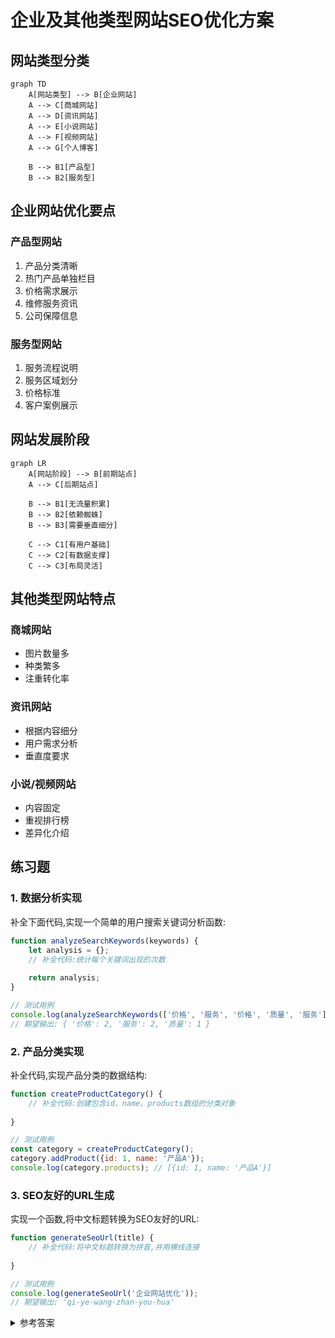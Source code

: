 # 企业及其他类型网站SEO优化方案

## 网站类型分类

```mermaid
graph TD
    A[网站类型] --> B[企业网站]
    A --> C[商城网站]
    A --> D[资讯网站]
    A --> E[小说网站]
    A --> F[视频网站]
    A --> G[个人博客]
    
    B --> B1[产品型]
    B --> B2[服务型]
```


## 企业网站优化要点

### 产品型网站
1. 产品分类清晰
2. 热门产品单独栏目
3. 价格需求展示
4. 维修服务资讯
5. 公司保障信息

### 服务型网站
1. 服务流程说明
2. 服务区域划分
3. 价格标准
4. 客户案例展示

## 网站发展阶段

```mermaid
graph LR
    A[网站阶段] --> B[前期站点]
    A --> C[后期站点]
    
    B --> B1[无流量积累]
    B --> B2[依赖蜘蛛]
    B --> B3[需要垂直细分]
    
    C --> C1[有用户基础]
    C --> C2[有数据支撑]
    C --> C3[布局灵活]
```


## 其他类型网站特点

### 商城网站
- 图片数量多
- 种类繁多
- 注重转化率

### 资讯网站
- 根据内容细分
- 用户需求分析
- 垂直度要求

### 小说/视频网站
- 内容固定
- 重视排行榜
- 差异化介绍

## 练习题

### 1. 数据分析实现
补全下面代码,实现一个简单的用户搜索关键词分析函数:

```javascript
function analyzeSearchKeywords(keywords) {
    let analysis = {};
    // 补全代码:统计每个关键词出现的次数
    
    return analysis;
}

// 测试用例
console.log(analyzeSearchKeywords(['价格', '服务', '价格', '质量', '服务']));
// 期望输出: { '价格': 2, '服务': 2, '质量': 1 }
```


### 2. 产品分类实现
补全代码,实现产品分类的数据结构:

```javascript
function createProductCategory() {
    // 补全代码:创建包含id、name、products数组的分类对象
    
}

// 测试用例
const category = createProductCategory();
category.addProduct({id: 1, name: '产品A'});
console.log(category.products); // [{id: 1, name: '产品A'}]
```


### 3. SEO友好的URL生成
实现一个函数,将中文标题转换为SEO友好的URL:

```javascript
function generateSeoUrl(title) {
    // 补全代码:将中文标题转换为拼音,并用横线连接
    
}

// 测试用例
console.log(generateSeoUrl('企业网站优化')); 
// 期望输出: 'qi-ye-wang-zhan-you-hua'
```


<details>
<summary>参考答案</summary>

```javascript
// 1. 数据分析实现
function analyzeSearchKeywords(keywords) {
    let analysis = {};
    keywords.forEach(keyword => {
        analysis[keyword] = (analysis[keyword] || 0) + 1;
    });
    return analysis;
}

// 2. 产品分类实现
function createProductCategory() {
    return {
        id: Date.now(),
        name: '',
        products: [],
        addProduct(product) {
            this.products.push(product);
        }
    };
}

// 3. SEO友好的URL生成
function generateSeoUrl(title) {
    // 注意:这里假设已经引入了pinyin库
    return pinyin(title, {
        style: pinyin.STYLE_NORMAL,
        separator: '-'
    }).join('-');
}
```

</details>